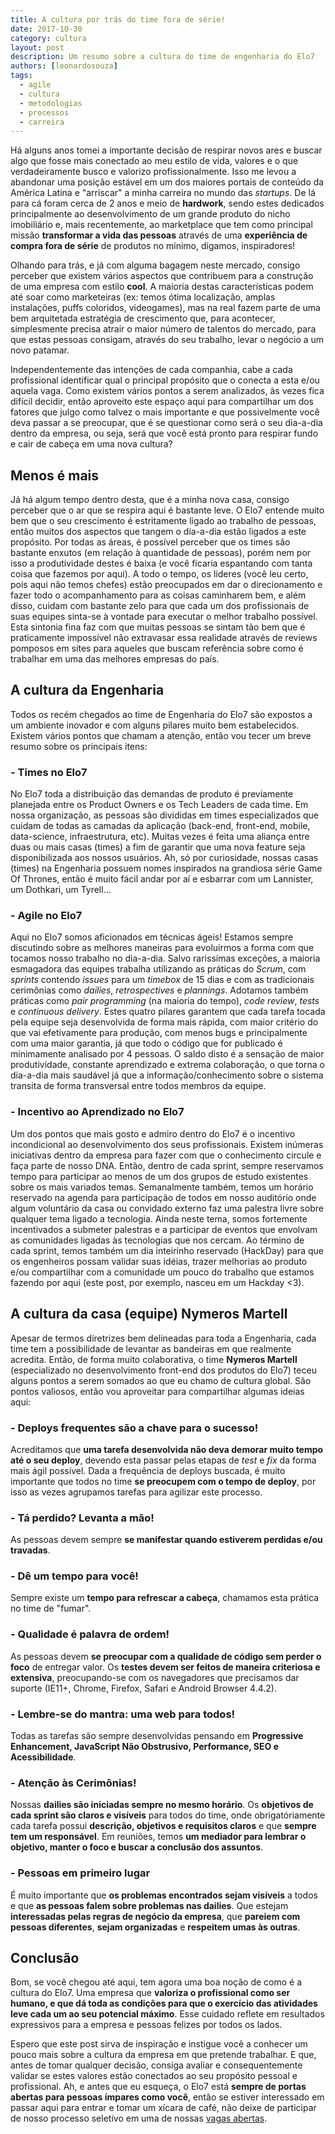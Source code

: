 ```yaml
---
title: A cultura por trás do time fora de série!
date: 2017-10-30
category: cultura
layout: post
description: Um resumo sobre a cultura do time de engenharia do Elo7
authors: [leonardosouza]
tags:
  - agile
  - cultura
  - metodologias
  - processos
  - carreira
---
```


Há alguns anos tomei a importante decisão de respirar novos ares e buscar algo que fosse mais conectado ao meu estilo de vida, valores e o que verdadeiramente busco e valorizo profissionalmente. Isso me levou a abandonar uma posição estável em um dos maiores portais de conteúdo da América Latina e "arriscar" a minha carreira no mundo das *startups*. De lá para cá foram cerca de 2 anos e meio de **hardwork**, sendo estes dedicados principalmente ao desenvolvimento de um grande produto do nicho imobiliário e, mais recentemente, ao marketplace que tem como principal missão **transformar a vida das pessoas** através de uma **experiência de compra fora de série** de produtos no mínimo, digamos, inspiradores!

Olhando para trás, e já com alguma bagagem neste mercado, consigo perceber que existem vários aspectos que contribuem para a construção de uma empresa com estilo **cool**. A maioria destas características podem até soar como marketeiras (ex: temos ótima localização, amplas instalações, puffs coloridos, videogames), mas na real fazem parte de uma bem arquitetada estratégia de crescimento que, para acontecer, simplesmente precisa atrair o maior número de talentos do mercado, para que estas pessoas consigam, através do seu trabalho, levar o negócio a um novo patamar.

Independentemente das intenções de cada companhia, cabe a cada profissional identificar qual o principal propósito que o conecta a esta e/ou aquela vaga. Como existem vários pontos a serem analizados, às vezes fica difícil decidir, então aproveito este espaço aqui para compartilhar um dos fatores que julgo como talvez o mais importante e que possivelmente você deva passar a se preocupar, que é se questionar como será o seu dia-a-dia dentro da empresa, ou seja, será que você está pronto para respirar fundo e cair de cabeça em uma nova cultura?

## Menos é mais

Já há algum tempo dentro desta, que é a minha nova casa, consigo perceber que o ar que se respira aqui é bastante leve. O Elo7 entende muito bem que o seu crescimento é estritamente ligado ao trabalho de pessoas, então muitos dos aspectos que tangem o dia-a-dia estão ligados a este propósito. Por todas as áreas, é possível perceber que os times são bastante enxutos (em relação à quantidade de pessoas), porém nem por isso a produtividade destes é baixa (e você ficaria espantando com tanta coisa que fazemos por aqui). A todo o tempo, os líderes (você leu certo, pois aqui não temos chefes) estão preocupados em dar o direcionamento e fazer todo o acompanhamento para as coisas caminharem bem, e além disso, cuidam com bastante zelo para que cada um dos profissionais de suas equipes sinta-se à vontade para executar o melhor trabalho possível. Esta sintonia fina faz com que muitas pessoas se sintam tão bem que é praticamente impossível não extravasar essa realidade através de reviews pomposos em sites para aqueles que buscam referência sobre como é trabalhar em uma das melhores empresas do país.

## A cultura da Engenharia

Todos os recém chegados ao time de Engenharia do Elo7 são expostos a um ambiente inovador e com alguns pilares muito bem estabelecidos. Existem vários pontos que chamam a atenção, então vou tecer um breve resumo sobre os principais itens:

### - Times no Elo7
No Elo7 toda a distribuição das demandas de produto é previamente planejada entre os Product Owners e os Tech Leaders de cada time. Em nossa organização, as pessoas são divididas em times especializados que cuidam de todas as camadas da aplicação (back-end, front-end, mobile, data-science, infraestrutura, etc). Muitas vezes é feita uma aliança entre duas ou mais casas (times) a fim de garantir que uma nova feature seja disponibilizada aos nossos usuários. Ah, só por curiosidade, nossas casas (times) na Engenharia possuem nomes inspirados na grandiosa série Game Of Thrones, então é muito fácil andar por aí e esbarrar com um Lannister, um Dothkari, um Tyrell...

### - Agile no Elo7
Aqui no Elo7 somos aficionados em técnicas ágeis! Estamos sempre discutindo sobre as melhores maneiras para evoluirmos a forma com que tocamos nosso trabalho no dia-a-dia. Salvo rarissímas exceções, a maioria esmagadora das equipes trabalha utilizando as práticas do *Scrum*, com *sprints* contendo *issues* para um *timebox* de 15 dias e com as tradicionais cerimônias como *dailies*, *retrospectives* e *plannings*. Adotamos também práticas como *pair programming* (na maioria do tempo), *code review*, *tests* e *continuous delivery*. Estes quatro pilares garantem que cada tarefa tocada pela equipe seja desenvolvida de forma mais rápida, com maior critério do que vai efetivamente para produção, com menos bugs e principalmente com uma maior garantia, já que todo o código que for publicado é minimamente analisado por 4 pessoas. O saldo disto é a sensação de maior produtividade, constante aprendizado e extrema colaboração, o que torna o dia-a-dia mais saudável já que a informação/conhecimento sobre o sistema transita de forma transversal entre todos membros da equipe.

### - Incentivo ao Aprendizado no Elo7
Um dos pontos que mais gosto e admiro dentro do Elo7 é o incentivo incondicional ao desenvolvimento dos seus profissionais. Existem inúmeras iniciativas dentro da empresa para fazer com que o conhecimento circule e faça parte de nosso DNA. Então, dentro de cada sprint, sempre reservamos tempo para participar ao menos de um dos grupos de estudo existentes sobre os mais variados temas. Semanalmente também, temos um horário reservado na agenda para participação de todos em nosso auditório onde algum voluntário da casa ou convidado externo faz uma palestra livre sobre qualquer tema ligado a tecnologia. Ainda neste tema, somos fortemente incentivados a submeter palestras e a participar de eventos que envolvam as comunidades ligadas às tecnologias que nos cercam. Ao término de cada sprint, temos também um dia inteirinho reservado (HackDay) para que os engenheiros possam validar suas idéias, trazer melhorias ao produto e/ou compartilhar com a comunidade um pouco do trabalho que estamos fazendo por aqui (este post, por exemplo, nasceu em um Hackday <3).

## A cultura da casa (equipe) Nymeros Martell
Apesar de termos diretrizes bem delineadas para toda a Engenharia, cada time tem a possibilidade de levantar as bandeiras em que realmente acredita. Então, de forma muito colaborativa, o time **Nymeros Martell** (especializado no desenvolvimento front-end dos produtos do Elo7) teceu alguns pontos a serem somados ao que eu chamo de cultura global. São pontos valiosos, então vou aproveitar para compartilhar algumas ideias aqui:

### - Deploys frequentes são a chave para o sucesso!
Acreditamos que **uma tarefa desenvolvida não deva demorar muito tempo até o seu deploy**, devendo esta passar pelas etapas de *test* e *fix* da forma mais ágil possível. Dada a frequência de deploys buscada, é muito importante que todos no time **se preocupem com o tempo de deploy**, por isso as vezes agrupamos tarefas para agilizar este processo.

### - Tá perdido? Levanta a mão!
As pessoas devem sempre **se manifestar quando estiverem perdidas e/ou travadas**.

### - Dê um tempo para você!
Sempre existe um **tempo para refrescar a cabeça**, chamamos esta prática no time de "fumar".

### - Qualidade é palavra de ordem!
As pessoas devem **se preocupar com a qualidade de código sem perder o foco** de entregar valor. Os **testes devem ser feitos de maneira criteriosa e extensiva**, preocupando-se com os navegadores que precisamos dar suporte (IE11+, Chrome, Firefox, Safari e Android Browser 4.4.2).

### - Lembre-se do mantra: uma web para todos!
Todas as tarefas são sempre desenvolvidas pensando em **Progressive Enhancement, JavaScript Não Obstrusivo, Performance, SEO e Acessibilidade**.

### - Atenção às Cerimônias!
Nossas **dailies são iniciadas sempre no mesmo horário**. Os **objetivos de cada sprint são claros e visíveis** para todos do time, onde obrigatóriamente cada tarefa possui **descrição, objetivos e requisitos claros** e que **sempre tem um responsável**. Em reuniões, temos **um mediador para lembrar o objetivo, manter o foco e buscar a conclusão dos assuntos**.

### - Pessoas em primeiro lugar
É muito importante que **os problemas encontrados sejam visíveis** a todos e que **as pessoas falem sobre problemas nas dailies**. Que estejam **interessadas pelas regras de negócio da empresa**, que **pareiem com pessoas diferentes**, **sejam organizadas** e **respeitem umas às outras**.

## Conclusão

Bom, se você chegou até aqui, tem agora uma boa noção de como é a cultura do Elo7. Uma empresa que **valoriza o profissional como ser humano, e que dá toda as condições para que o exercício das atividades leve cada um ao seu potencial máximo**. Esse cuidado reflete em resultados expressivos para a empresa e pessoas felizes por todos os lados.

Espero que este post sirva de inspiração e instigue você a conhecer um pouco mais sobre a cultura da empresa em que pretende trabalhar. E que, antes de tomar qualquer decisão, consiga avaliar e consequentemente validar se estes valores estão conectados ao seu propósito pessoal e profissional. Ah, e antes que eu esqueça, o Elo7 está **sempre de portas abertas para pessoas ímpares como você**, então se estiver interessado em passar aqui para entrar e tomar um xícara de café, não deixe de participar de nosso processo seletivo em uma de nossas [vagas abertas](http://carreira.elo7.com.br/engenharia/).
